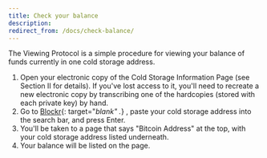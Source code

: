 ```yaml
---
title: Check your balance
description:
redirect_from: /docs/check-balance/
---
```


The Viewing Protocol is a simple procedure for viewing your balance of funds currently in one cold storage address.

1. Open your electronic copy of the
<span class="warning">Cold Storage Information Page</span> (see Section II
for details). If you've lost access to it, you'll need to recreate a new
electronic copy by transcribing one of the hardcopies (stored with each private
key) by hand.
2. Go to [Blockr](https://www.coinbase.com/){: target="_blank" ._} , paste your
<span class="warning">cold storage address</span> into the search bar, and
press Enter.
3. You'll be taken to a page that says "Bitcoin Address" at the top, with your
<span class="warning">cold storage address</span> listed underneath.
4. Your balance will be listed on the page.
